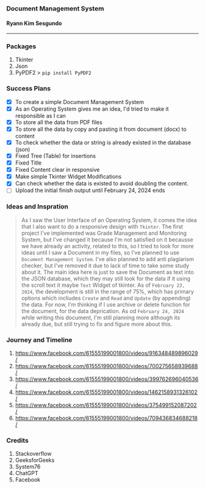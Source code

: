 ### Document Management System
#### Ryann Kim Sesgundo

---

### Packages
1. Tkinter
2. Json
3. PyPDF2 > `pip install PyPDF2`

### Success Plans
- [x] To create a simple Document Management System
- [x] As an Operating System gives me an idea, I'd tried to make it responsible as I can
- [x] To store all the data from PDF files
- [x] To store all the data by copy and pasting it from document (docx) to content
- [x] To check whether the data or string is already existed in the database (json)
- [x] Fixed Tree (Table) for insertions
- [x] Fixed Title
- [x] Fixed Content clear in responsive
- [x] Make simple Tkinter Widget Modifications
- [x] Can check whether the data is existed to avoid doubling the content.
- [ ] Upload the initial finish output until February 24, 2024 ends

### Ideas and Inspration
> As I saw the User Interface of an Operating System, it comes the idea that I also want to do a responsive design with `Tkinter`. The first project I've implemented was Grade Management and Monitoring System, but I've changed it because I'm not satisfied on it becausse we have already an activity, related to this, so I tried to look for more ideas until I saw a Document in my files, so I've planned to use `Document Management System`. I've also planned to add anti plagiarism checker, but I've removed it due to lack of time to take some study about it. The main idea here is just to save the Document as text into the JSON database, which they may still look for the data if it using the scroll text it maybe `Text` Widget of tkinter. As of `February 23, 2024`, the development is still in the range of 75%, which has primary options which incliudes `Create` and `Read` and `Update` (by appending) the data. For now, I'm thinking if I use archive or delete function for the document, for the data deprication. As od `February 24, 2024` while writing this document, I'm still planning more although its already due, but still trying to fix and figure more about this.

### Journey and Timeline
1. https://www.facebook.com/61555199001800/videos/916348489896029/
2. https://www.facebook.com/61555199001800/videos/700275658939688/
3. https://www.facebook.com/61555199001800/videos/399762696040536/
4. https://www.facebook.com/61555199001800/videos/1462158931326102/
5. https://www.facebook.com/61555199001800/videos/375499152087202/
6. https://www.facebook.com/61555199001800/videos/709436834688218/

### Credits
1. Stackoverflow
2. GeeksforGeeks
3. System76
4. ChatGPT
5. Facebook